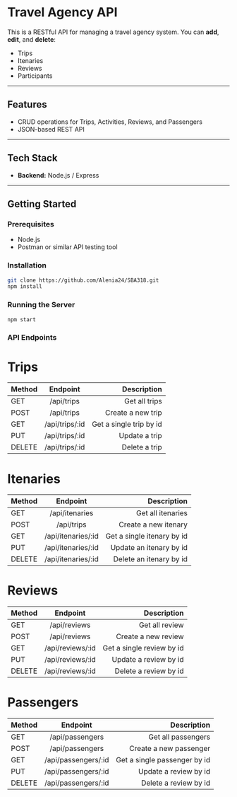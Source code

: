 # Travel Agency API

This is a RESTful API for managing a travel agency system. You can **add**, **edit**, and **delete**:

- Trips
- Itenaries
- Reviews
- Participants

---

## Features

- CRUD operations for Trips, Activities, Reviews, and Passengers
- JSON-based REST API

---

## Tech Stack

- **Backend:** Node.js / Express 
---

## Getting Started

### Prerequisites

- Node.js
- Postman or similar API testing tool

### Installation

```bash
git clone https://github.com/Alenia24/SBA318.git
npm install
```

### Running the Server
``` bash
npm start
```

### API Endpoints
# Trips
| Method        | Endpoint       |    Description             |
| ------------- |:--------------:| --------------------------:|
| GET           | /api/trips     | 	  Get all trips           |
| POST          | /api/trips     |  	Create a new trip       |
| GET           | /api/trips/:id | 	  Get a single trip by id |
| PUT           | /api/trips/:id |    Update a trip           |
| DELETE        | /api/trips/:id |    Delete a trip           |

# Itenaries
| Method        | Endpoint           | Description                |
| ------------- |:------------------:| --------------------------:|
| GET           | /api/itenaries     | Get all itenaries          |
| POST          | /api/trips         | Create a new itenary       |
| GET           | /api/itenaries/:id | Get a single itenary by id |
| PUT           | /api/itenaries/:id | Update an itenary by id    |
| DELETE        | /api/itenaries/:id | Delete an itenary by id    |

# Reviews
| Method        | Endpoint           |    Description                |
| ------------- |:------------------:| -----------------------------:|
| GET           | /api/reviews       | 	  Get all review             |
| POST          | /api/reviews       |  	Create a new review        |
| GET           | /api/reviews/:id   | 	  Get a single review by id  |
| PUT           | /api/reviews/:id   |    Update a review by id      |
| DELETE        | /api/reviews/:id   |    Delete a review by id      |

# Passengers
| Method        | Endpoint              |    Description                   |
| ------------- |:---------------------:| --------------------------------:|
| GET           | /api/passengers       | 	Get all passengers             |
| POST          | /api/passengers       |  	Create a new passenger         |
| GET           | /api/passengers/:id   | 	Get a single passenger by id   |
| PUT           | /api/passengers/:id   |    Update a review by id         |
| DELETE        | /api/passengers/:id   |    Delete a review by id         |




